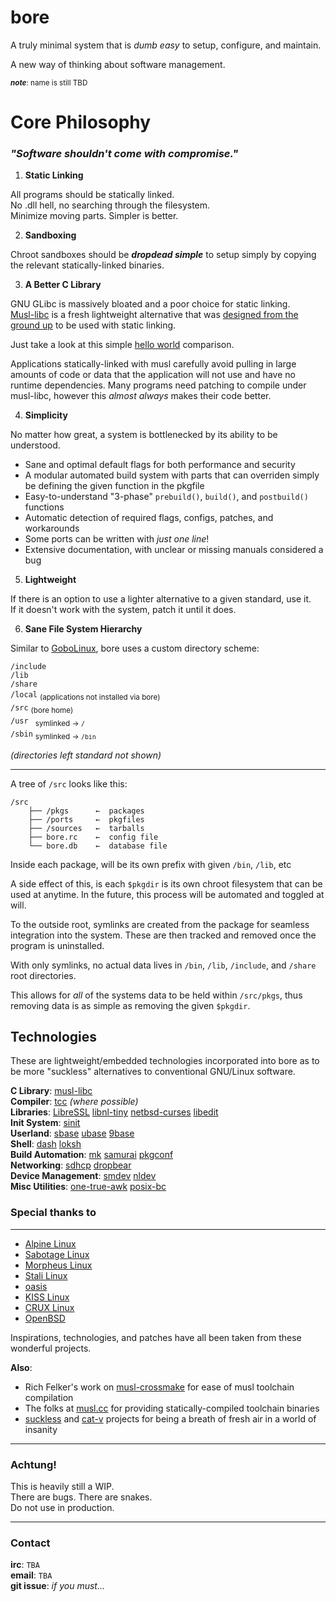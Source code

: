 # bore
A truly minimal system that is *dumb easy* to setup, configure, and maintain.

A new way of thinking about software management.

<sub>***note***: name is still TBD</sub>

# Core Philosophy

### *"Software shouldn't come with compromise."*

1. **Static Linking**
 
All programs should be statically linked.  
No .dll hell, no searching through the filesystem.  
Minimize moving parts. Simpler is better.

2. **Sandboxing**

Chroot sandboxes should be ***dropdead simple*** to 
setup simply by copying the relevant statically-linked binaries.  

3. **A Better C Library**

GNU GLibc is massively bloated and a poor choice for static linking.  
[Musl-libc](http://musl-libc.org) is a fresh lightweight alternative 
that was [designed from the ground up](https://www.musl-libc.org/intro.html) 
to be used with static linking. 

Just take a look at this simple [hello world](http://0x0.st/zpbd.png) comparison.

Applications statically-linked
with musl carefully avoid pulling in large amounts of code or 
data that the application will not use and have no runtime 
dependencies. Many programs need patching to compile
under musl-libc, however this *almost always* makes their code better.

4. **Simplicity**

No matter how great, a system is bottlenecked by its ability to be understood.

* Sane and optimal default flags for both performance and security
* A modular automated build system with parts that can overriden simply be defining the given function in the pkgfile
* Easy-to-understand "3-phase" `prebuild()`, `build()`, and `postbuild()` functions
* Automatic detection of required flags, configs, patches, and workarounds
* Some ports can be written with *just one line*!
* Extensive documentation, with unclear or missing manuals considered a bug

5. **Lightweight**

If there is an option to use a lighter alternative to a given standard, use it.  
If it doesn't work with the system, patch it until it does.

6. **Sane File System Hierarchy**

Similar to [GoboLinux](https://gobolinux.org/), bore uses a custom directory scheme:

`/include`  
`/lib`  
`/share`  
`/local` <sub>(applications not installed via bore)</sub>  
`/src` <sub>(bore home)</sub>  
`/usr ` <sub>symlinked →   `/`</sub>  
`/sbin` <sub>symlinked → `/bin`</sub>  

*(directories left standard not shown)*

----

A tree of `/src` looks like this:

```
/src
    ├── /pkgs      ←  packages
    ├── /ports     ←  pkgfiles
    ├── /sources   ←  tarballs
    ├── bore.rc    ←  config file
    └── bore.db    ←  database file
```

Inside each package, will be its own prefix with given `/bin`, `/lib`, etc

A side effect of this, is each `$pkgdir` is its own chroot filesystem that can
be used at anytime. In the future, this process will be automated
and toggled at will.

To the outside root, symlinks are created from the package for 
seamless integration into the system. These are then tracked and removed once
the program is uninstalled.

With only symlinks, no actual data lives in 
`/bin`, `/lib`, `/include`, and `/share` root directories.

This allows for *all* of the systems data to be held within `/src/pkgs`, thus
removing data is as simple as removing the given `$pkgdir`.


## Technologies

These are lightweight/embedded technologies incorporated into bore as to be more "suckless" alternatives to conventional GNU/Linux software.

**C Library**: [musl-libc](https://www.musl-libc.org/)  
**Compiler**: [tcc](https://bellard.org/tcc) *(where possible)*  
**Libraries**: [LibreSSL](https://www.libressl.org/) [libnl-tiny](https://openwrt.org/docs/techref/libnl#libnl-tiny) [netbsd-curses](https://github.com/sabotage-linux/netbsd-curses) [libedit](http://thrysoee.dk/editline)  
**Init System**: [sinit](https://core.suckless.org/sinit)  
**Userland**: [sbase](http://core.suckless.org/sbase) [ubase](http://core.suckless.org/ubase) [9base](http://tools.suckless.org/9base)  
**Shell**: [dash](http://gondor.apana.org.au/~herbert/dash) [loksh](https://github.com/dimkr/loksh)  
**Build Automation**: [mk](https://9fans.github.io/plan9port/unix) [samurai](https://github.com/michaelforney/samurai) [pkgconf](http://pkgconf.org/)  
**Networking**: [sdhcp](http://core.suckless.org/sdhcp) [dropbear](https://matt.ucc.asn.au/dropbear/dropbear.html)  
**Device Management**: [smdev](http://core.suckless.org/smdev) [nldev](http://git.r-36.net/nldev/)  
**Misc Utilities**: [one-true-awk](http://github.com/onetrueawk/awk) [posix-bc](http://github.com/gavinhoward/bc)


### Special thanks to
----------------------------

* [Alpine Linux](https://alpinelinux.org/)
* [Sabotage Linux](https://github.com/sabotage-linux/sabotage)
* [Morpheus Linux](https://morpheus.2f30.org/)
* [Stali Linux](http://sta.li)
* [oasis](https://github.com/michaelforney/oasis)
* [KISS Linux](https://getkiss.org/)
* [CRUX Linux](http://crux.nu)
* [OpenBSD](http://openbsd.org)

Inspirations, technologies, and patches have all been taken
from these wonderful projects.

**Also**:

* Rich Felker's work on [musl-crossmake](https://github.com/richfelker/musl-cross-make) for ease of musl toolchain compilation
* The folks at [musl.cc](musl.cc) for providing statically-compiled toolchain binaries
* [suckless](http://suckless.org) and [cat-v](cat-v.org) projects for being a breath of fresh air in a world of insanity
---

### Achtung!
This is heavily still a WIP.  
There are bugs. There are snakes.  
Do not use in production.  

----

### Contact

**irc**: `TBA`  
**email**: `TBA`  
**git issue**: *if you must...*
